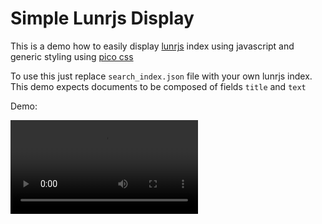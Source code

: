 # Simple Lunrjs Display

This is a demo how to easily display [lunrjs](https://lunrjs.com/) index using javascript and generic styling using [pico css](https://picocss.com/)

To use this just replace `search_index.json` file with your own lunrjs index. This demo expects documents to be composed of fields `title` and `text`

Demo:

![](./demo.mp4)